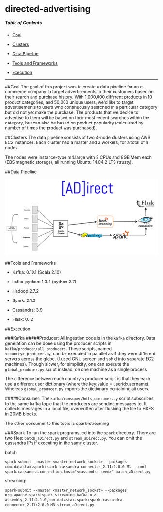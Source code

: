 # directed-advertising

##### Table of Contents  
- [Goal](#goal)

- [Clusters](#clusters)  

- [Data Pipeline](#data-pipeline)

- [Tools and Frameworks](#frameworks-and-versions)

- [Execution](#execution)

---

##Goal
The goal of this project was to create a data pipeline for an e-commerce company
to target advertisements to their customers based on their search and purchase
history.  With 1,000,000 different products in 10 product categories, and 50,000
unique users, we'd like to target advertisements to users who continuously searched
in a particular category but did not yet make the purchase.  The products that we
decide to advertise to them will be based on their most recent searches within the
category, but can also be based on product popularity (calculated by number of
times the product was purchased).


##Clusters
The data pipeline consists of two 4-node clusters using AWS EC2 instances.
Each cluster had a master and 3 workers, for a total of 8 nodes.

The nodes were instance-type m4.large with 2 CPUs and 8GB Mem each (EBS magnetic
storage), all running Ubuntu 14.04.2 LTS (trusty).


##Data Pipeline


![alt tag](flask/app/static/images/pipeline.png)


##Tools and Frameworks
- Kafka: 0.10.1 (Scala 2.10)
- kafka-python: 1.3.2 (python 2.7)
- Hadoop 2.7.2

- Spark: 2.1.0
- Cassandra: 3.9
- Flask: 0.12



##Execution

###Kafka
#####Producer:
All ingestion code is in the `kafka` directory.  Data generation can be
done using the producer scripts in `kafka/producer/all_producers`.  These
scripts, named `<country>_producer.py`, can be executed in parallel as 
if they were different servers across the globe. (I used GNU screen and
ssh'd into separate EC2 machines).  Though slower, for simplicity, one
can  execute the `global_producer.py` script instead, on one machine as a
single process.

The difference between each country's producer script is that they each
use a different user dictionary (where the key:value = userid:username).
Whereas `global_producer.py` imports the dictionary containing all users.


#####Consumer:
The `kafka/consumer/hdfs_consumer.py` script subscribes to the same kafka
topic that the producers are sending messages to.  It collects messages
in a local file, overwritten after flushing the file to HDFS in 20MB blocks.

The other consumer to this topic is spark-streaming


###Spark
To run the spark programs, cd into the `spark` directory. There are two files: `batch_aDirect.py` and `stream_aDirect.py`.
You can omit the cassandra IPs if executing in the same cluster.

batch:
```
spark-submit --master <master_network_socket> --packages com.datastax.spark:spark-cassandra-connector_2.11:2.0.0-M3 --conf spark.cassandra.connection.host="<cassandra seed>" batch_aDirect.py
```

streaming:
```
spark-submit --master <master_network_socket> --packages org.apache.spark:spark-streaming-kafka-0-8-assembly_2.11:2.1.0,com.datastax.spark:spark-cassandra-connector_2.11:2.0.0-M3 stream_aDirect.py
```

